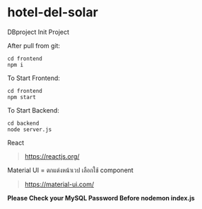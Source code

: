 # hotel-del-solar
DBproject
Init Project

After pull from git:
    
    cd frontend
    npm i

To Start Frontend:
    
    cd frontend
    npm start
 
 To Start Backend:
    
    cd backend
    node server.js

React
> https://reactjs.org/

Material UI = ตกแต่งหน้าเวป เลือกใช้ component
> https://material-ui.com/

**Please Check your MySQL Password Before nodemon index.js**
